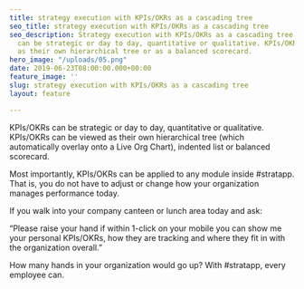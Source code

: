 ```yaml
---
title: strategy execution with KPIs/OKRs as a cascading tree
seo_title: strategy execution with KPIs/OKRs as a cascading tree
seo_description: Strategy execution with KPIs/OKRs as a cascading tree. KPIs/OKRs
  can be strategic or day to day, quantitative or qualitative. KPIs/OKRs can be viewed
  as their own hierarchical tree or as a balanced scorecard.
hero_image: "/uploads/05.png"
date: 2019-06-23T08:00:00.000+00:00
feature_image: ''
slug: strategy execution with KPIs/OKRs as a cascading tree
layout: feature

---
```

KPIs/OKRs can be strategic or day to day, quantitative or qualitative.  KPIs/OKRs can be viewed as their own hierarchical tree (which automatically overlay onto a Live Org Chart), indented list or balanced scorecard.

Most importantly, KPIs/OKRs can be applied to any module inside #stratapp.  That is, you do not have to adjust or change how your organization manages performance today.

If you walk into your company canteen or lunch area today and ask:

“Please raise your hand if within 1-click on your mobile you can show me your personal KPIs/OKRs, how they are tracking and where they fit in with the organization overall.”

How many hands in your organization would go up?  With #stratapp, every employee can.